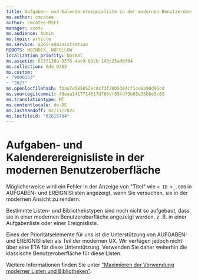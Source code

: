 ```yaml
---
title: Aufgaben- und Kalenderereignisliste in der modernen Benutzeroberfläche
ms.author: cmcatee
author: cmcatee-MSFT
manager: scotv
ms.audience: Admin
ms.topic: article
ms.service: o365-administration
ROBOTS: NOINDEX, NOFOLLOW
localization_priority: Normal
ms.assetid: 6137138a-9570-4ac9-892b-143c25ad6f64
ms.collection: Adm_O365
ms.custom:
- "9000153"
- "2627"
ms.openlocfilehash: fbaa7e585b52ec0cf3f20b5304cf1ce8a90d95cd
ms.sourcegitcommit: 49eaa1417714617d768df85fd79b65e35b6e5c83
ms.translationtype: MT
ms.contentlocale: de-DE
ms.lasthandoff: 02/11/2022
ms.locfileid: "62615784"
---
```

# <a name="task-and-calendar-event-list-in-modern-ui"></a>Aufgaben- und Kalenderereignisliste in der modernen Benutzeroberfläche

Möglicherweise wird ein Fehler in der Anzeige von "Titel" wie `< ID >_.000` in AUFGABEN- und EREIGNISlisten angezeigt, wenn Sie versuchen, sie in der modernen Ansicht zu rendern.

Bestimmte Listen- und Bibliothekstypen sind noch nicht so aufgebaut, dass sie in einer modernen Benutzeroberfläche angezeigt werden, z. B. in einer Aufgabenliste oder einer Ereignisliste.

Eines der Prioritätselemente für uns ist die Unterstützung von AUFGABEN- und EREIGNISlisten als Teil der modernen UX. Wir verfügen jedoch nicht über eine ETA für diese Unterstützung. Verwenden Sie daher weiterhin die klassische Benutzeroberfläche für diese Listen.

Weitere Informationen finden Sie unter ["Maximieren der Verwendung moderner Listen und Bibliotheken"](https://docs.microsoft.com/sharepoint/dev/transform/modernize-userinterface-lists-and-libraries).
